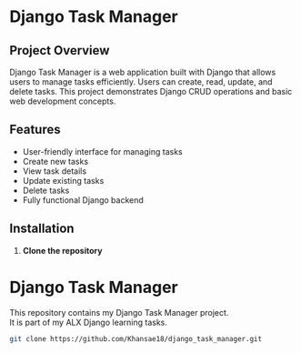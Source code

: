 # Django Task Manager

## Project Overview
Django Task Manager is a web application built with Django that allows users to manage tasks efficiently. Users can create, read, update, and delete tasks. This project demonstrates Django CRUD operations and basic web development concepts.

## Features
- User-friendly interface for managing tasks
- Create new tasks
- View task details
- Update existing tasks
- Delete tasks
- Fully functional Django backend

## Installation

1. **Clone the repository**
# Django Task Manager

This repository contains my Django Task Manager project.  
It is part of my ALX Django learning tasks.  

```bash
git clone https://github.com/Khansae18/django_task_manager.git 

